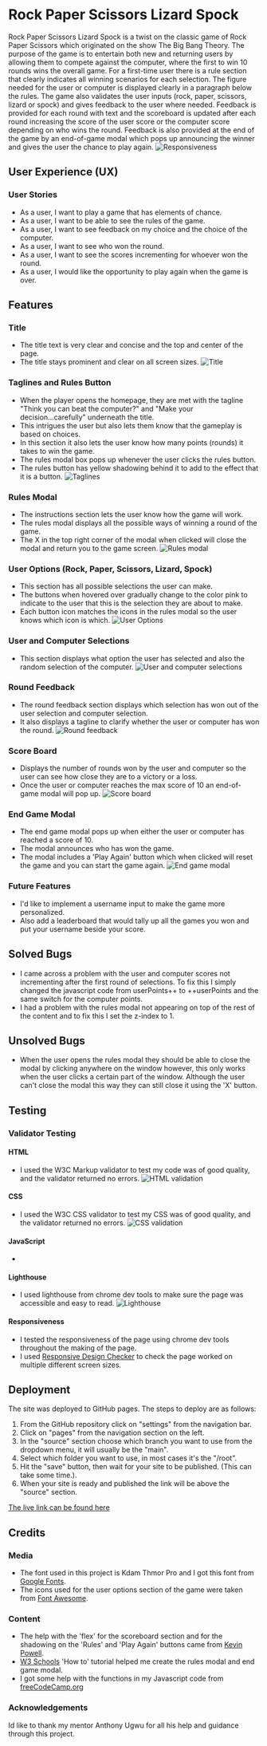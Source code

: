 # Rock Paper Scissors Lizard Spock

Rock Paper Scissors Lizard Spock is a twist on the classic game of Rock Paper Scissors which originated on the show The Big Bang Theory. The purpose of the game is to entertain both new and returning users by allowing them to compete against the computer, where the first to win 10 rounds wins the overall game. For a first-time user there is a rule section that clearly indicates all winning scenarios for each selection. The figure needed for the user or computer is displayed clearly in a paragraph below the rules. The game also validates the user inputs (rock, paper, scissors, lizard or spock) and gives feedback to the user where needed. Feedback is provided for each round with text and the scoreboard is updated after each round increasing the score of the user score or the computer score depending on who wins the round. Feedback is also provided at the end of the game by an end-of-game modal which pops up announcing the winner and gives the user the chance to play again.
![Responsiveness](assets/images/responsiveness.jpg)

## User Experience (UX)
### User Stories

* As a user, I want to play a game that has elements of chance.
* As a user, I want to be able to see the rules of the game.
* As a user, I want to see feedback on my choice and the choice of the computer.
* As a user, I want to see who won the round.
* As a user, I want to see the scores incrementing for whoever won the round. 
* As a user, I would like the opportunity to play again when the game is over.

## Features
### Title
*   The title text is very clear and concise and the top and center of the page.
*   The title stays prominent and clear on all screen sizes.
![Title](assets/images/title.jpg)
### Taglines and Rules Button
* When the player opens the homepage, they are met with the tagline "Think you can beat the computer?" and "Make your decision...carefully" underneath the title.
* This intrigues the user but also lets them know that the gameplay is based on choices.
* In this section it also lets the user know how many points (rounds) it takes to win the game.
* The rules modal box pops up whenever the user clicks the rules button.
* The rules button has yellow shadowing behind it to add to the effect that it is a button.
![Taglines](assets/images/taglines.jpg)
### Rules Modal
* The instructions section lets the user know how the game will work.
* The rules modal displays all the possible ways of winning a round of the game. 
* The X in the top right corner of the modal when clicked will close the modal and return you to the game screen.
![Rules modal](assets/images/rules-content.jpg)
### User Options (Rock, Paper, Scissors, Lizard, Spock)
* This section has all possible selections the user can make.
* The buttons when hovered over gradually change to the color pink to indicate to the user that this is the selection they are about to make.
* Each button icon matches the icons in the rules modal so the user knows which icon is which.
![User Options](assets/images/user-options.jpg)
### User and Computer Selections 
* This section displays what option the user has selected and also the random selection of the computer.
![User and computer selections](assets/images/user%26comp-selection.jpg)
### Round Feedback
* The round feedback section displays which selection has won out of the user selection and computer selection.
* It also displays a tagline to clarify whether the user or computer has won the round.
![Round feedback](assets/images/round-feedback.jpg)
### Score Board
* Displays the number of rounds won by the user and computer so the user can see how close they are to a victory or a loss.
* Once the user or computer reaches the max score of 10 an end-of-game modal will pop up.
![Score board](assets/images/score-board.jpg)
### End Game Modal
* The end game modal pops up when either the user or computer has reached a score of 10.
* The modal announces who has won the game.
* The modal includes a 'Play Again' button which when clicked will reset the game and you can start the game again. 
![End game modal](assets/images/end-game-modal.jpg)
### Future Features
* I'd like to implement a username input to make the game more personalized.
* Also add a leaderboard that would tally up all the games you won and put your username beside your score.


## Solved Bugs
* I came across a problem with the user and computer scores not incrementing after the first round of selections. To fix this I simply changed the javascript code from userPoints++ to ++userPoints and the same switch for the computer points.
* I had a problem with the rules modal not appearing on top of the rest of the content and to fix this I set the z-index to 1.
## Unsolved Bugs
* When the user opens the rules modal they should be able to close the modal by clicking anywhere on the window however, this only works when the user clicks a certain part of the window. Although the user can't close the modal this way they can still close it using the 'X' button. 

## Testing
### Validator Testing
#### HTML
 * I used the W3C Markup validator to test my code was of good quality, and the validator returned no errors.
 ![HTML validation](assets/images/html-validation.jpg)
#### CSS
* I used the W3C CSS validator to test my CSS was of good quality, and the validator returned no errors.
![CSS validation](assets/images/css-validation.jpg)
#### JavaScript
* 
#### Lighthouse
* I used lighthouse from chrome dev tools to make sure the page was accessible and easy to read.
![Lighthouse](assets/images/lighthouse.jpg)
#### Responsiveness
* I tested the responsiveness of the page using chrome dev tools throughout the making of the page.
* I used [Responsive Design Checker](https://responsivedesignchecker.com/) to check the page worked on multiple different screen sizes.

## Deployment
The site was deployed to GitHub pages. The steps to deploy are as follows:

1. From the GitHub repository click on "settings" from the navigation bar.
2. Click on "pages" from the navigation section on the left.
3. In the "source" section choose which branch you want to use from the dropdown menu, it will usually be the "main".
4. Select which folder you want to use, in most cases it's the "/root".
5. Hit the "save" button, then wait for your site to be published. (This can take some time.).
6. When your site is ready and published the link will be above the "source" section.

[The live link can be found here](https://conor-b1995.github.io/p2-rockPaperScissors/)

## Credits
### Media
* The font used in this project is Kdam Thmor Pro and I got this font from [Google Fonts](https://fonts.google.com/).
* The icons used for the user options section of the game were taken from [Font Awesome](https://fontawesome.com/). 
### Content
* The help with the 'flex' for the scoreboard section and for the shadowing on the 'Rules' and 'Play Again' buttons came from [Kevin Powell](https://www.youtube.com/kepowob).
* [W3 Schools](https://www.w3schools.com/howto/howto_css_modals.asp) 'How to' tutorial helped me create the rules modal and end game modal. 
* I got some help with the functions in my Javascript code from [freeCodeCamp.org](https://www.youtube.com/c/Freecodecamp) 
### Acknowledgements
Id like to thank my mentor Anthony Ugwu for all his help and guidance through this project.

